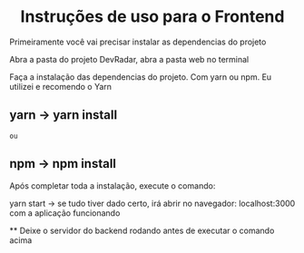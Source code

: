 <h1 align="center">Instruções de uso para o Frontend</h1>
 
<p>Primeiramente você vai precisar instalar as dependencias do projeto</p>
<p>Abra a pasta do projeto DevRadar, abra a pasta web no terminal</p>

<p>Faça a instalação das dependencias do projeto. Com yarn ou npm. Eu utilizei e recomendo o Yarn</p>

  ## yarn -> yarn install 
  
    ou 
    
  ## npm -> npm install
  
  <p>Após completar toda a instalação, execute o comando: </p>
   <p>  
     yarn start -> se tudo tiver dado certo, irá abrir no navegador: localhost:3000 com a aplicação funcionando
   </p>
   <p> ** Deixe o servidor do backend rodando antes de executar o comando acima</p>
   
 
    
  
